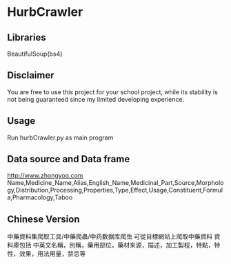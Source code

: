 HurbCrawler
====

Libraries
-------
BeautifulSoup(bs4)

Disclaimer
-------
You are free to use this project for your school project, while its stability is not being guaranteed since my limited developing experience.

Usage
-------
Run hurbCrawler.py as main program

Data source and Data frame
-------
http://www.zhongyoo.com
Name,Medicine_Name,Alias,English_Name,Medicinal_Part,Source,Morphology,Distribution,Processing,Properties,Type,Effect,Usage,Constituent,Formula,Pharmacology,Taboo

Chinese Version
-------
中藥資料集爬取工具/中藥爬蟲/中药数据库爬虫
可從目標網站上爬取中藥資料
資料庫包括 中英文名稱，別稱，藥用部位，藥材來源，描述，加工製程，特點，特性，效果，用法用量，禁忌等
